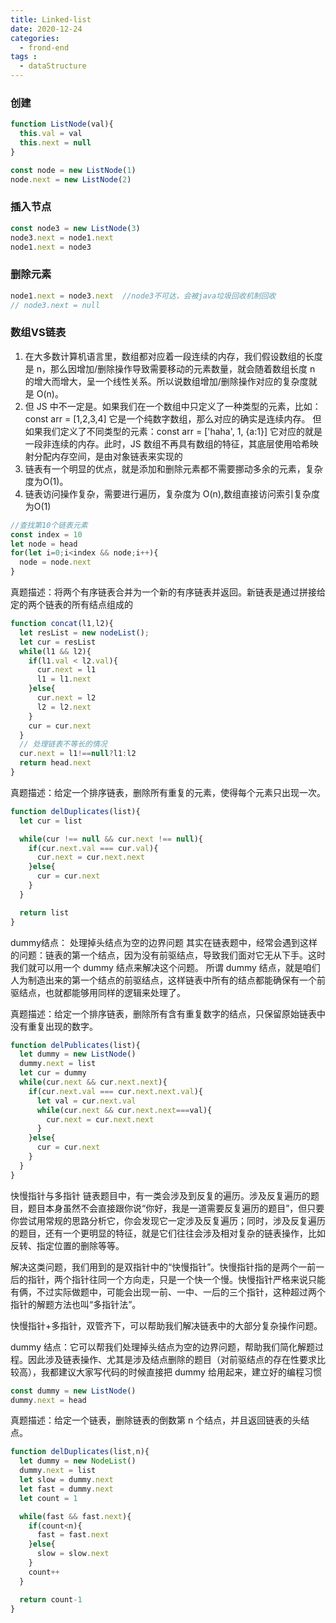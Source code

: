```yaml
---
title: Linked-list
date: 2020-12-24
categories:
  - frond-end
tags :
  - dataStructure
---
```

### 创建
```js
function ListNode(val){
  this.val = val
  this.next = null
}

const node = new ListNode(1)
node.next = new ListNode(2)
```
### 插入节点
```js
const node3 = new ListNode(3)
node3.next = node1.next
node1.next = node3
```
### 删除元素
```js
node1.next = node3.next  //node3不可达，会被java垃圾回收机制回收
// node3.next = null
```
### 数组VS链表
1. 在大多数计算机语言里，数组都对应着一段连续的内存，我们假设数组的长度是 n，那么因增加/删除操作导致需要移动的元素数量，就会随着数组长度 n 的增大而增大，呈一个线性关系。所以说数组增加/删除操作对应的复杂度就是 O(n)。
2. 但 JS 中不一定是。如果我们在一个数组中只定义了一种类型的元素，比如：const arr = [1,2,3,4]
它是一个纯数字数组，那么对应的确实是连续内存。
但如果我们定义了不同类型的元素：const arr = ['haha', 1, {a:1}]
它对应的就是一段非连续的内存。此时，JS 数组不再具有数组的特征，其底层使用哈希映射分配内存空间，是由对象链表来实现的
3. 链表有一个明显的优点，就是添加和删除元素都不需要挪动多余的元素，复杂度为O(1)。
4. 链表访问操作复杂，需要进行遍历，复杂度为 O(n),数组直接访问索引复杂度为O(1)
```js
//查找第10个链表元素
const index = 10
let node = head
for(let i=0;i<index && node;i++){
  node = node.next
}
```
真题描述：将两个有序链表合并为一个新的有序链表并返回。新链表是通过拼接给定的两个链表的所有结点组成的
```js
function concat(l1,l2){
  let resList = new nodeList();
  let cur = resList
  while(l1 && l2){
    if(l1.val < l2.val){
      cur.next = l1
      l1 = l1.next
    }else{
      cur.next = l2
      l2 = l2.next
    }
    cur = cur.next
  }
  // 处理链表不等长的情况
  cur.next = l1!==null?l1:l2
  return head.next
}
```
真题描述：给定一个排序链表，删除所有重复的元素，使得每个元素只出现一次。
```js
function delDuplicates(list){
  let cur = list

  while(cur !== null && cur.next !== null){
    if(cur.next.val === cur.val){
      cur.next = cur.next.next
    }else{
      cur = cur.next
    }
  }  

  return list
}
```
dummy结点： 处理掉头结点为空的边界问题
其实在链表题中，经常会遇到这样的问题：链表的第一个结点，因为没有前驱结点，导致我们面对它无从下手。这时我们就可以用一个 dummy 结点来解决这个问题。
所谓 dummy 结点，就是咱们人为制造出来的第一个结点的前驱结点，这样链表中所有的结点都能确保有一个前驱结点，也就都能够用同样的逻辑来处理了。

真题描述：给定一个排序链表，删除所有含有重复数字的结点，只保留原始链表中 没有重复出现的数字。
```js
function delPublicates(list){
  let dummy = new ListNode()
  dummy.next = list
  let cur = dummy 
  while(cur.next && cur.next.next){
    if(cur.next.val === cur.next.next.val){
      let val = cur.next.val
      while(cur.next && cur.next.next===val){
        cur.next = cur.next.next
      }
    }else{
      cur = cur.next
    }
  }
}
```

快慢指针与多指针
链表题目中，有一类会涉及到反复的遍历。涉及反复遍历的题目，题目本身虽然不会直接跟你说“你好，我是一道需要反复遍历的题目”，但只要你尝试用常规的思路分析它，你会发现它一定涉及反复遍历；同时，涉及反复遍历的题目，还有一个更明显的特征，就是它们往往会涉及相对复杂的链表操作，比如反转、指定位置的删除等等。

解决这类问题，我们用到的是双指针中的“快慢指针”。快慢指针指的是两个一前一后的指针，两个指针往同一个方向走，只是一个快一个慢。快慢指针严格来说只能有俩，不过实际做题中，可能会出现一前、一中、一后的三个指针，这种超过两个指针的解题方法也叫“多指针法”。

快慢指针+多指针，双管齐下，可以帮助我们解决链表中的大部分复杂操作问题。



dummy 结点：它可以帮我们处理掉头结点为空的边界问题，帮助我们简化解题过程。因此涉及链表操作、尤其是涉及结点删除的题目（对前驱结点的存在性要求比较高），我都建议大家写代码的时候直接把 dummy 给用起来，建立好的编程习惯
```js
const dummy = new ListNode()
dummy.next = head
```

真题描述：给定一个链表，删除链表的倒数第 n 个结点，并且返回链表的头结点。

```js
function delDuplicates(list,n){
  let dummy = new NodeList()
  dummy.next = list
  let slow = dummy.next
  let fast = dummy.next
  let count = 1

  while(fast && fast.next){  
    if(count<n){
      fast = fast.next
    }else{
      slow = slow.next
    }
    count++
  }

  return count-1
}


```
